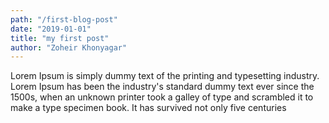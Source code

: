 ```yaml
---
path: "/first-blog-post"
date: "2019-01-01"
title: "my first post"
author: "Zoheir Khonyagar"
---
```

Lorem Ipsum is simply dummy text of the printing and typesetting industry. Lorem Ipsum has been the industry's standard dummy text ever since the 1500s, when an unknown printer took a galley of type and scrambled it to make a type specimen book. It has survived not only five centuries